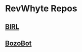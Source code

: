 # RevWhyte Repos
## [BIRL](https://revwhyte.bitbucket.io/birl/)
## [BozoBot](https://revwhyte.bitbucket.io/bozobot/)